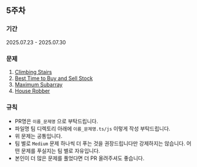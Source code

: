 ## 5주차

### 기간

2025.07.23 - 2025.07.30

### 문제

1. [Climbing Stairs](https://leetcode.com/explore/interview/card/top-interview-questions-easy/97/dynamic-programming/569/)
2. [Best Time to Buy and Sell Stock](https://leetcode.com/explore/interview/card/top-interview-questions-easy/97/dynamic-programming/572/)
3. [Maximum Subarray](https://leetcode.com/explore/interview/card/top-interview-questions-easy/97/dynamic-programming/566/)
4. [House Robber](https://leetcode.com/explore/interview/card/top-interview-questions-easy/97/dynamic-programming/576/)

### 규칙

- PR명은 `이름_문제명` 으로 부탁드립니다.
- 파일명 팀 디렉토리 아래에 `이름_문제명.ts/js` 이렇게 작성
  부탁드립니다.
- 위 문제는 공통입니다.
- 팀 별로 `Medium` 문제 하나씩 더 푸는 것을 권장드립니다만 강제하지는 않습니다. 어떤 문제를 푸실지는 팀 별로 자유입니다.
- 본인이 더 많은 문제를 풀었다면 더 PR 올려주셔도 좋습니다.
